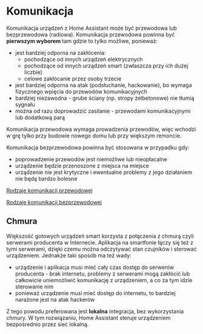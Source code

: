 # Komunikacja 
Komunikacja urządzeń z Home Assistant może być przewodowa lub bezprzewodowa (radiowa).
Komunikacja przewodowa powinna być **pierwszym wyborem** tam gdzie to tylko możliwe, ponieważ:
* jest bardziej odporna na zakłócenia:
	* pochodzące od innych urządzeń elektrycznych
	* pochodzące od innych urządzeń smart (zwłaszcza przy ich dużej liczbie)
	* celowe zakłócanie przez osoby trzecie
* jest bardziej odporna na atak (podsłuchanie, hackowanie), bo wymaga fizycznego wpięcia do przewodów komunikacyjnych
* bardziej niezawodna - grube ściany (np. stropy żelbetonowe) nie tłumią sygnału
* można od razu doprowadzić zasilanie - przewodami komunikacyjnymi lub dodatkową parą

Komunikacja przewodowa wymaga prowadzenia przewodów, więc wchodzi w grę tylko przy budowie nowego domu lub przy większym remoncie.

Komunikacja bezprzewodowa powinna być stosowana w przypadku gdy:
* poprowadzenie przewodów jest niemożliwe lub nieopłacalne
* urządzenie będzie przenoszone z miejsca na miejsce
* urządzenie nie jest krytyczne i ewentualne problemy z jego działaniem nie będą bardzo bolesne

[Rodzaje komunikacji przewodowej](Rodzaje%20komunikacji%20przewodowej)

[Rodzaje komunikacji bezprzewodowej](Rodzaje%20komunikacji%20bezprzewodowej)

## Chmura
Większość gotowych urządzeń smart korzysta z połączenia z chmurą czyli serwerami producenta w Internecie. Aplikacja na smartfonie łączy się też z tymi serwerami, dzięki czemu można odczytywać stan czujników i sterować urządzeniem.
Jednakże taki sposób ma też wady:
* urządzenie i aplikacja musi mieć cały czas dostęp do serwerów producenta - brak internetu, problemy z serwerami mogą zakłócić lub całkowicie uniemożliwić komunikację z urządzeniem, a co za tym idzie sterowanie nim
* ponieważ urządzenie musi mieć dostęp do internetu, to bardziej narażone jest na atak hackerów

Z tego powodu preferowana jest **lokalna** integracja, bez wykorzystania chmury. W tym rozwiązaniu, Home Assistant steruje urządzeniem bezpośrednio przez sieć lokalną.
